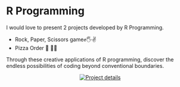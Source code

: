 # R Programming

I would love to present 2 projects developed by R Programming.
- Rock, Paper, Scissors game✊🖐️✌️
- Pizza Order 🍕 🍅🧀

Through these creative applications of R programming, discover the endless possibilities of coding beyond conventional boundaries.

<div align="center">
  
[![Project details](https://img.shields.io/badge/%E2%9E%A1%EF%B8%8FProject%20details%E2%AC%85%EF%B8%8F%20-%09%09%23666666?style=for-the-badge)](https://colab.research.google.com/drive/1HlgEMcYgo-5qWUtL-v4yjM9D0mt1PVJK?authuser=1#scrollTo=LShe7oya9Mip&uniqifier=2)

</div>
